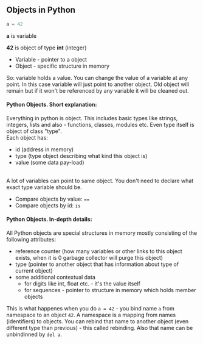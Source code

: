 ## Objects in Python


```python
a = 42
```

**a** is variable

**42** is object of type **int** (integer)

* Variable - pointer to a object
* Object - specific structure in memory

So: variable holds a value. You can change the value of a variable at any point. In this case variable will just point to another object. Old object will remain but if it won't be referenced by any variable it will be cleaned out.

#### Python Objects. Short explanation:
Everything in python is object.
This includes basic types like strings, integers, lists and also - functions, classes, modules etc. Even type itself is object of class "type".
<br>
Each object has:
* id (address in memory)
* type (type object describing what kind this object is)
* value (some data pay-load)

<br>
A lot of variables can point to same object. You don't need to declare what exact type variable should be.

* Compare objects by value: ```==```
* Compare objects by id: ```is```

#### Python Objects. In-depth details:
All Python objects are special structures in memory mostly consisting of the following attributes:
* reference counter (how many variables or other links to this object exists, when it is 0 garbage collector will purge this object)
* type (pointer to another object that has information about type of current object)
* some additional contextual data
    * for digits like int, float etc. - it's the value itself
    * for sequences - pointer to structure in memory which holds member objects
    
This is what happenes when you do ```a = 42``` - you bind name ```a``` from namespace to an object ```42```. A namespace is a mapping from names (identifiers) to objects. You can rebind that name to another object (even different type than previous) - this called rebinding. Also that name can be unbindinned by ```del a```.